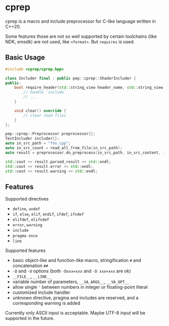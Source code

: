 # cprep

cprep is a macro and include preprocessor for C-like language written in C++20.

Some features those are not so well supported by certain toolchains (like NDK, emsdk) are not used, like `<format>`. But `requires` is used.

## Basic Usage

```c++
#include <cprep/cprep.hpp>

class Includer final : public pep::cprep::ShaderIncluder {
public:
    bool require_header(std::string_view header_name, std::string_view file_path, Result &result) override {
        // handle `include`
        // ...
    }

    void clear() override {
        // clear read files
    }
};

pep::cprep::Preprocessor preprocessor{};
TestIncluder includer{};
auto in_src_path = "foo.cpp";
auto in_src_count = read_all_from_file(in_src_path);
auto result = preprocessor.do_preprocess(in_src_path, in_src_content, includer);

std::cout << result.parsed_result << std::endl;
std::cout << result.error << std::endl;
std::cout << result.warning << std::endl;
```

## Features

Supported directives
* `define`, `undef`
* `if`, `else`, `elif`, `endif`, `ifdef`, `ifndef`
* `elifdef`, `elifndef`
* `error`, `warning`
* `include`
* `pragma once`
* `line`

Supported features
* basic object-like and function-like macro, stringification `#` and concatenation `##`
* `-D` and `-U` options (both `-Dxxx=xxx` and `-D xxx=xxx` are ok)
* `__FILE__`, `__LINE__`
* variable number of parameters, `__VA_ARGS__`, `__VA_OPT__`
* allow single `'` between numbers in integer or floating-point literal
* customized include handler
* unknown directive, pragma and includes are reserved, and a corresponding warning is added

Currently only ASCII input is acceptable. Maybe UTF-8 input will be supported in the future.
